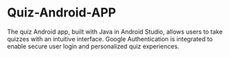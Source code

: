 # Quiz-Android-APP
The quiz Android app, built with Java in Android Studio, allows users to take quizzes with an intuitive interface. Google Authentication is integrated to enable secure user login and personalized quiz experiences.
